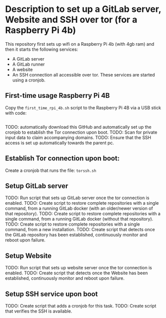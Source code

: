 # Description to set up a GitLab server, Website and SSH over tor (for a Raspberry Pi 4b)

This repository first sets up wifi on a Raspberry Pi 4b (with 4gb ram) and then it starts the following services:
 - A GitLab server
 - A GitLab runner
 - A website
 - An SSH connection
 all accessible over tor. These services are started using a cronjob.
 
 ## First-time usage Raspberry Pi 4B
 Copy the `first_time_rpi_4b.sh` script to the Raspberry Pi 4B via a USB stick with code:
```
```
TODO: automatically download this GitHub and automatically set up the cronjob to establish the Tor connection upon boot.
TODO: Scan for private input data to claim accompanying domains.
TODO: Ensure that the SSH access is set up automatically towards the parent pc.

## Establish Tor connection upon boot:
Create a cronjob that runs the file:
`torssh.sh`

## Setup GitLab server
TODO: Run script that sets up GitLab server once the tor connection is enabled.
TODO: Create script to restore complete repositories with a single command, from a running GitLab docker (with an older/newer version of that repository).
TODO: Create script to restore complete repositories with a single command, from a running GitLab docker (without that repository).
TODO: Create script to restore complete repositories with a single command, from a new installation.
TODO: Create script that detects once the GitLab repository has been established, continuously monitor and reboot upon failure.

## Setup Website
TODO: Run script that sets up website server once the tor connection is enabled.
TODO: Create script that detects once the Website has been established, continuously monitor and reboot upon failure.

## Setup SSH service upon boot
TODO: Create script that adds a cronjob for this task.
TODO: Create script that verifies the SSH is available.